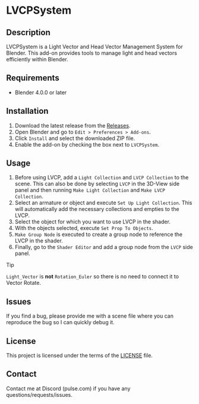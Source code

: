 # LVCPSystem

## Description
LVCPSystem is a Light Vector and Head Vector Management System for Blender. This add-on provides tools to manage light and head vectors efficiently within Blender.

## Requirements
- Blender 4.0.0 or later

## Installation
1. Download the latest release from the [Releases](https://github.com/Puls-r/LVCPSystem/releases).
2. Open Blender and go to `Edit > Preferences > Add-ons`.
3. Click `Install` and select the downloaded ZIP file.
4. Enable the add-on by checking the box next to `LVCPSystem`.

## Usage
1. Before using LVCP, add a `Light Collection` and `LVCP Collection` to the scene. This can also be done by selecting `LVCP` in the 3D-View side panel and then running `Make Light Collection` and `Make LVCP Collection`.
2. Select an armature or object and execute `Set Up Light Collection`. This will automatically add the necessary collections and empties to the LVCP.
3. Select the object for which you want to use LVCP in the shader.
4. With the objects selected, execute `Set Prop To Objects`.
5. `Make Group Node` is executed to create a group node to reference the LVCP in the shader.
6. Finally, go to the `Shader Editor` and add a group node from the `LVCP` side panel.
> [!TIP]
> `Light_Vector` is **not** `Rotation_Euler` so there is no need to connect it to Vector Rotate.


## Issues
If you find a bug, please provide me with a scene file where you can reproduce the bug so I can quickly debug it.

## License
This project is licensed under the terms of the [LICENSE](../LICENSE) file.

## Contact
Contact me at Discord (pulse.com) if you have any questions/requests/issues.